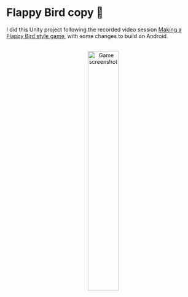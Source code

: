 # Flappy Bird copy :baby_chick:

I did this Unity project following the recorded video session [Making a Flappy Bird style game](https://learn.unity.com/tutorial/live-session-making-a-flappy-bird-style-game), with some changes to build on Android.

<br>

<div align=center>
    <img src="../media/print.jpg?raw=true" alt="Game screenshot" width=40%>
</div>

